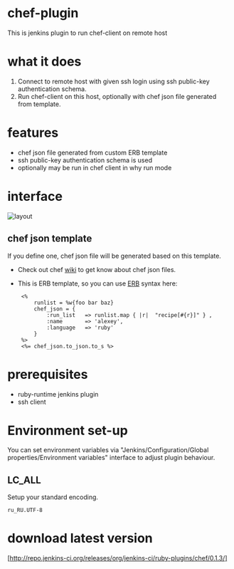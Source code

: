 # chef-plugin

This is jenkins plugin to run chef-client on remote host

# what it does

 1) Connect to remote host with given ssh login using ssh public-key authentication schema.
 2) Run chef-client on this host, optionally with chef json file generated from template.

# features
- chef json file generated from custom ERB template
- ssh public-key authentication schema is used
- optionally may be run in chef client in why run mode 

# interface

![layout](https://raw.github.com/melezhik/chef-plugin/master/images/layout.png "layout")

## chef json template
If you define one, chef json file will be generated based on this template. 
 - Check out chef [wiki](http://wiki.opscode.com/display/chef/Setting+the+run_list+in+JSON+during+run+time) to get know about chef json files.
 - This is ERB template, so you can use [ERB](http://www.stuartellis.eu/articles/erb/) syntax here:

        <%
            runlist = %w{foo bar baz}
            chef_json = { 
                :run_list   => runlist.map { |r|  "recipe[#{r}]" } ,
                :name       => 'alexey',
                :language   => 'ruby'
            }
        %>
        <%= chef_json.to_json.to_s %>
   
# prerequisites
- ruby-runtime jenkins plugin 
- ssh client


# Environment set-up

You can set environment variables via "Jenkins/Configuration/Global properties/Environment variables" interface to adjust plugin behaviour.

## LC_ALL
Setup your standard encoding.

    ru_RU.UTF-8

# download latest version

[http://repo.jenkins-ci.org/releases/org/jenkins-ci/ruby-plugins/chef/0.1.3/]



  
